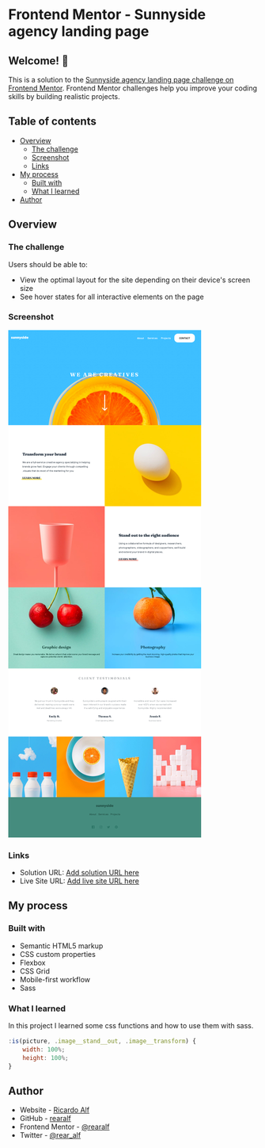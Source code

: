 # Frontend Mentor - Sunnyside agency landing page

## Welcome! 👋

This is a solution to the [Sunnyside agency landing page challenge on Frontend Mentor](https://www.frontendmentor.io/challenges/sunnyside-agency-landing-page-7yVs3B6ef). Frontend Mentor challenges help you improve your coding skills by building realistic projects.

## Table of contents

- [Overview](#overview)
  - [The challenge](#the-challenge)
  - [Screenshot](#screenshot)
  - [Links](#links)
- [My process](#my-process)
  - [Built with](#built-with)
  - [What I learned](#what-i-learned)
- [Author](#author)


## Overview

### The challenge

Users should be able to:

- View the optimal layout for the site depending on their device's screen size
- See hover states for all interactive elements on the page

### Screenshot

![Design preview for the Sunnyside agency landing page coding challenge](./design/screencapture.png)

### Links

- Solution URL: [Add solution URL here](https://github.com/rearalf/sunnyside-agency-landing-page)
- Live Site URL: [Add live site URL here](https://sunnyside-agency-landing-page-two.vercel.app/)

## My process

### Built with

- Semantic HTML5 markup
- CSS custom properties
- Flexbox
- CSS Grid
- Mobile-first workflow
- Sass

### What I learned

In this project I learned some css functions and how to use them with sass. 

```js
:is(picture, .image__stand__out, .image__transform) {
	width: 100%;
	height: 100%;
}
```

## Author

- Website - [Ricardo Alf](https://rearalf.vercel.app/)
- GitHub - [rearalf](https://github.com/rearalf)
- Frontend Mentor - [@rearalf](https://www.frontendmentor.io/profile/rearalf)
- Twitter - [@rear_alf](https://twitter.com/rear_alf)
